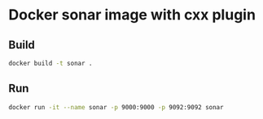 # Docker sonar image with cxx plugin

## Build
```bash
docker build -t sonar .
```

## Run
```bash
docker run -it --name sonar -p 9000:9000 -p 9092:9092 sonar
```
